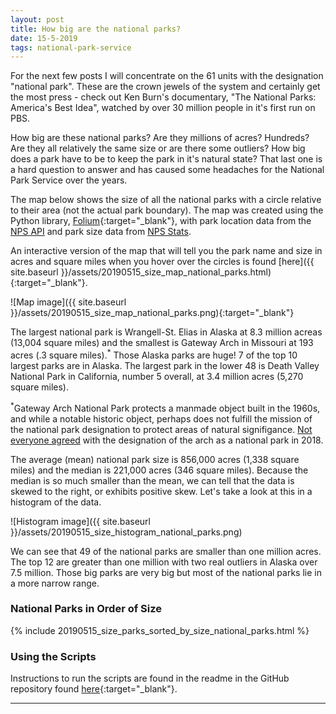 ```yaml
---
layout: post
title: How big are the national parks?
date: 15-5-2019
tags: national-park-service
---
```


For the next few posts I will concentrate on the 61 units with the designation "national park". These are the crown jewels of the system and certainly get the most press - check out Ken Burn's documentary, "The National Parks: America's Best Idea", watched by over 30 million people in it's first run on PBS.

How big are these national parks? Are they millions of acres? Hundreds? Are they all relatively the same size or are there some outliers? How big does a park have to be to keep the park in it's natural state? That last one is a hard question to answer and has caused some headaches for the National Park Service over the years.

The map below shows the size of all the national parks with a circle relative to their area (not the actual park boundary). The map was created using the Python library, [Folium](https://python-visualization.github.io/folium/){:target="_blank"}, with park location data from the [NPS API](https://www.nps.gov/subjects/digital/nps-data-api.htm) and park size data from [NPS Stats](https://irma.nps.gov/Stats/reports/national).

An interactive version of the map that will tell you the park name and size in acres and square miles when you hover over the circles is found [here]({{ site.baseurl }}/assets/20190515_size_map_national_parks.html){:target="_blank"}.

![Map image]({{ site.baseurl }}/assets/20190515_size_map_national_parks.png){:target="_blank"}

The largest national park is Wrangell-St. Elias in Alaska at 8.3 million acreas (13,004 square miles) and the smallest is Gateway Arch in Missouri at 193 acres (.3 square miles).<sup>*</sup> Those Alaska parks are huge! 7 of the top 10 largest parks are in Alaska. The largest park in the lower 48 is Death Valley National Park in California, number 5 overall, at 3.4 million acres (5,270 square miles).

<sup>*</sup>Gateway Arch National Park protects a manmade object built in the 1960s, and while a notable historic object, perhaps does not fulfill the mission of the national park designation to protect areas of natural signifigance. [Not everyone agreed](https://www.nationalparkstraveler.org/2018/03/whats-name-gateway-arch-national-park) with the designation of the arch as a national park in 2018.

The average (mean) national park size is 856,000 acres (1,338 square miles) and the median is 221,000 acres (346 square miles). Because the median is so much smaller than the mean, we can tell that the data is skewed to the right, or exhibits positive skew. Let's take a look at this in a histogram of the data.

![Histogram image]({{ site.baseurl }}/assets/20190515_size_histogram_national_parks.png)

We can see that 49 of the national parks are smaller than one million acres. The top 12 are greater than one million with two real outliers in Alaska over 7.5 million. Those big parks are very big but most of the national parks lie in a more narrow range.

### National Parks in Order of Size
{% include 20190515_size_parks_sorted_by_size_national_parks.html %}

### Using the Scripts
Instructions to run the scripts are found in the readme in the GitHub repository found [here](https://github.com/goodmorningdata/nps){:target="_blank"}.

---
